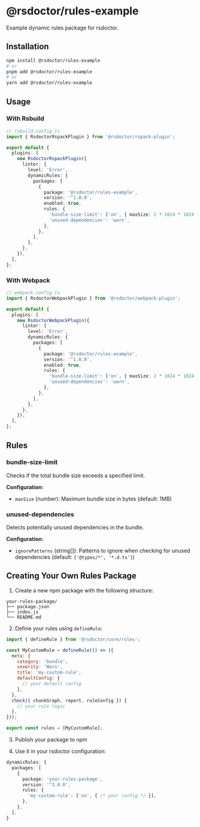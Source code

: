 # @rsdoctor/rules-example

Example dynamic rules package for rsdoctor.

## Installation

```bash
npm install @rsdoctor/rules-example
# or
pnpm add @rsdoctor/rules-example
# or
yarn add @rsdoctor/rules-example
```

## Usage

### With Rsbuild

```ts
// rsbuild.config.ts
import { RsdoctorRspackPlugin } from '@rsdoctor/rspack-plugin';

export default {
  plugins: [
    new RsdoctorRspackPlugin({
      linter: {
        level: 'Error',
        dynamicRules: {
          packages: [
            {
              package: '@rsdoctor/rules-example',
              version: '^1.0.0',
              enabled: true,
              rules: {
                'bundle-size-limit': ['on', { maxSize: 2 * 1024 * 1024 }], // 2MB
                'unused-dependencies': 'warn',
              },
            },
          ],
        },
      },
    }),
  ],
};
```

### With Webpack

```ts
// webpack.config.ts
import { RsdoctorWebpackPlugin } from '@rsdoctor/webpack-plugin';

export default {
  plugins: [
    new RsdoctorWebpackPlugin({
      linter: {
        level: 'Error',
        dynamicRules: {
          packages: [
            {
              package: '@rsdoctor/rules-example',
              version: '^1.0.0',
              enabled: true,
              rules: {
                'bundle-size-limit': ['on', { maxSize: 2 * 1024 * 1024 }], // 2MB
                'unused-dependencies': 'warn',
              },
            },
          ],
        },
      },
    }),
  ],
};
```

## Rules

### bundle-size-limit

Checks if the total bundle size exceeds a specified limit.

**Configuration:**

- `maxSize` (number): Maximum bundle size in bytes (default: 1MB)

### unused-dependencies

Detects potentially unused dependencies in the bundle.

**Configuration:**

- `ignorePatterns` (string[]): Patterns to ignore when checking for unused dependencies (default: `['@types/*', '*.d.ts']`)

## Creating Your Own Rules Package

1. Create a new npm package with the following structure:

```
your-rules-package/
├── package.json
├── index.js
└── README.md
```

2. Define your rules using `defineRule`:

```js
import { defineRule } from '@rsdoctor/core/rules';

const MyCustomRule = defineRule(() => ({
  meta: {
    category: 'bundle',
    severity: 'Warn',
    title: 'my-custom-rule',
    defaultConfig: {
      // your default config
    },
  },
  check({ chunkGraph, report, ruleConfig }) {
    // your rule logic
  },
}));

export const rules = [MyCustomRule];
```

3. Publish your package to npm

4. Use it in your rsdoctor configuration:

```ts
dynamicRules: {
  packages: [
    {
      package: 'your-rules-package',
      version: '^1.0.0',
      rules: {
        'my-custom-rule': ['on', { /* your config */ }],
      },
    },
  ],
}
```
